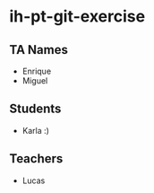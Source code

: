 # ih-pt-git-exercise

## TA Names
 - Enrique
 - Miguel

## Students
 - Karla :)

## Teachers
 - Lucas
